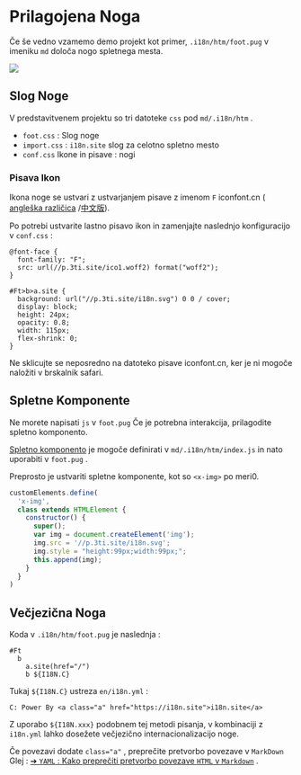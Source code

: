 # Prilagojena Noga

Če še vedno vzamemo demo projekt kot primer, `.i18n/htm/foot.pug` v imeniku `md` določa nogo spletnega mesta.

![](https://p.3ti.site/1721286077.avif)

## Slog Noge

V predstavitvenem projektu so tri datoteke `css` pod `md/.i18n/htm` .

* `foot.css` : Slog noge
* `import.css` : `i18n.site` slog za celotno spletno mesto
* `conf.css` Ikone in pisave : nogi

### Pisava Ikon

Ikona noge se ustvari z ustvarjanjem pisave z imenom `F` iconfont.cn ( [angleška različica](https://www.iconfont.cn/?lang=en-us) /[中文版](https://www.iconfont.cn/?lang=zh)).

Po potrebi ustvarite lastno pisavo ikon in zamenjajte naslednjo konfiguracijo v `conf.css` :

```
@font-face {
  font-family: "F";
  src: url(//p.3ti.site/ico1.woff2) format("woff2");
}

#Ft>b>a.site {
  background: url("//p.3ti.site/i18n.svg") 0 0 / cover;
  display: block;
  height: 24px;
  opacity: 0.8;
  width: 115px;
  flex-shrink: 0;
}
```

Ne sklicujte se neposredno na datoteko pisave iconfont.cn, ker je ni mogoče naložiti v brskalnik safari.

## Spletne Komponente

Ne morete napisati `js` v `foot.pug` Če je potrebna interakcija, prilagodite spletno komponento.

[Spletno komponento](https://www.freecodecamp.org/news/build-your-first-web-component/) je mogoče definirati v `md/.i18n/htm/index.js` in nato uporabiti v `foot.pug` .

Preprosto je ustvariti spletne komponente, kot so `<x-img>` po meri0.

```js
customElements.define(
  'x-img',
  class extends HTMLElement {
    constructor() {
      super();
      var img = document.createElement('img');
      img.src = '//p.3ti.site/i18n.svg';
      img.style = "height:99px;width:99px;";
      this.append(img);
    }
  }
)
```

## Večjezična Noga

Koda v `.i18n/htm/foot.pug` je naslednja :

```
#Ft
  b
    a.site(href="/")
    b ${I18N.C}
```

Tukaj `${I18N.C}` ustreza `en/i18n.yml` :

```
C: Power By <a class="a" href="https://i18n.site">i18n.site</a>
```

Z uporabo `${I18N.xxx}` podobnem tej metodi pisanja, v kombinaciji z `i18n.yml` lahko dosežete večjezično internacionalizacijo noge.

Če povezavi dodate `class="a"` , preprečite pretvorbo povezave v `MarkDown` Glej :
 [➔ `YAML` : Kako preprečiti pretvorbo povezave `HTML` v `Markdown`](/i18/qa#H2) .